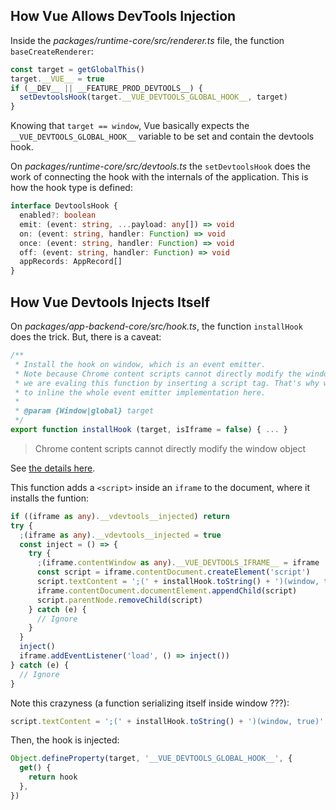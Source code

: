 ## How Vue Allows DevTools Injection

Inside the _packages/runtime-core/src/renderer.ts_ file, the function `baseCreateRenderer`:

```ts
const target = getGlobalThis()
target.__VUE__ = true
if (__DEV__ || __FEATURE_PROD_DEVTOOLS__) {
  setDevtoolsHook(target.__VUE_DEVTOOLS_GLOBAL_HOOK__, target)
}
```

Knowing that `target == window`, Vue basically expects the `__VUE_DEVTOOLS_GLOBAL_HOOK__` variable to be set and contain the devtools hook.

On _packages/runtime-core/src/devtools.ts_ the `setDevtoolsHook` does the work of connecting the hook with the internals of the application.
This is how the hook type is defined:

```ts
interface DevtoolsHook {
  enabled?: boolean
  emit: (event: string, ...payload: any[]) => void
  on: (event: string, handler: Function) => void
  once: (event: string, handler: Function) => void
  off: (event: string, handler: Function) => void
  appRecords: AppRecord[]
}
```

## How Vue Devtools Injects Itself

On _packages/app-backend-core/src/hook.ts_, the function `installHook` does the trick.
But, there is a caveat:

```ts
/**
 * Install the hook on window, which is an event emitter.
 * Note because Chrome content scripts cannot directly modify the window object,
 * we are evaling this function by inserting a script tag. That's why we have
 * to inline the whole event emitter implementation here.
 *
 * @param {Window|global} target
 */
export function installHook (target, isIframe = false) { ... }
```

> Chrome content scripts cannot directly modify the window object

See [the details here](https://github.com/vuejs/devtools/blob/main/packages/app-backend-core/src/hook.ts).

This function adds a `<script>` inside an `iframe` to the document, where it installs the funtion:

```ts
if ((iframe as any).__vdevtools__injected) return
try {
  ;(iframe as any).__vdevtools__injected = true
  const inject = () => {
    try {
      ;(iframe.contentWindow as any).__VUE_DEVTOOLS_IFRAME__ = iframe
      const script = iframe.contentDocument.createElement('script')
      script.textContent = ';(' + installHook.toString() + ')(window, true)'
      iframe.contentDocument.documentElement.appendChild(script)
      script.parentNode.removeChild(script)
    } catch (e) {
      // Ignore
    }
  }
  inject()
  iframe.addEventListener('load', () => inject())
} catch (e) {
  // Ignore
}
```

Note this crazyness (a function serializing itself inside window ???):

```ts
script.textContent = ';(' + installHook.toString() + ')(window, true)'
```

Then, the hook is injected:

```ts
Object.defineProperty(target, '__VUE_DEVTOOLS_GLOBAL_HOOK__', {
  get() {
    return hook
  },
})
```
